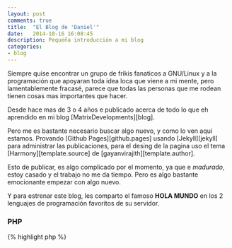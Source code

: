 ```yaml
---
layout: post
comments: true
title:  "El Blog de 'Daniel'"
date:   2014-10-16 16:08:45
description: Pequeña introducción a mi blog
categories:
- blog
---
```

Siempre quise encontrar un grupo de frikis fanaticos a GNU/Linux y a la programación que apoyaran toda idea loca que viene a mi mente, pero lamentablemente fracasé, parece que todas las personas que me rodean tienen cosas mas importantes que hacer.

Desde hace mas de 3 o 4 años e publicado acerca de todo lo que eh aprendido en mi blog [MatrixDevelopments][blog].

Pero me es bastante necesario buscar algo nuevo, y como lo ven aqui estamos.
Provando [Github Pages][github.pages] usando [Jekyll][jekyll] para administrar las publicaciones, para el desing de la pagina uso el tema [Harmony][template.source] de [gayanvirajith][template.author].

Esto de publicar, es algo complicado por el momento, ya que e _madurado_, estoy casado y el trabajo no me da tiempo. Pero es algo bastante emocionante empezar con algo nuevo.

Y para estrenar este blog, les comparto el famoso **HOLA MUNDO** en los 2 lenguajes de programación favoritos de su servidor.

### PHP
{% highlight php %}
<?php

$hola = function($subject)
{
    return sprintf('Hola %s',$subject);
};

echo $hola('Mundo');

{% endhighlight %}

### Java
{% highlight java %}

public class HolaMundo{
	
    public static void main(String args[]){

        System.out.println("Hola Mundo");

    }
}

{% endhighlight %}

Jaja pronto publicare algo mas interesante.

[blog]: https://matrixdevelopments.blogspot.com
[github.pages]: https://pages.github.com
[jekyll]: http://www.jekyllrb.com
[template.source]: https://github.com/gayanvirajith/harmony
[template.author]: https://github.com/gayanvirajith